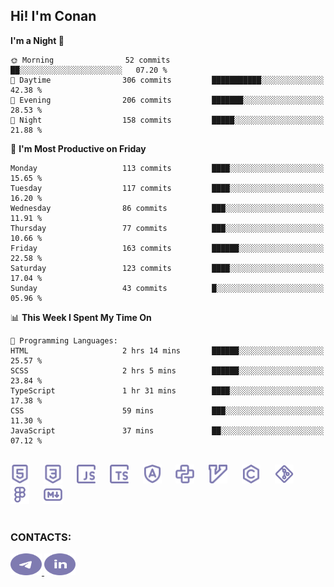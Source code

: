 ## Hi! I'm Conan

<!--START_SECTION:waka-->
**I'm a Night 🦉** 

```text
🌞 Morning                52 commits          ██░░░░░░░░░░░░░░░░░░░░░░░   07.20 % 
🌆 Daytime                306 commits         ███████████░░░░░░░░░░░░░░   42.38 % 
🌃 Evening                206 commits         ███████░░░░░░░░░░░░░░░░░░   28.53 % 
🌙 Night                  158 commits         █████░░░░░░░░░░░░░░░░░░░░   21.88 % 
```
📅 **I'm Most Productive on Friday** 

```text
Monday                   113 commits         ████░░░░░░░░░░░░░░░░░░░░░   15.65 % 
Tuesday                  117 commits         ████░░░░░░░░░░░░░░░░░░░░░   16.20 % 
Wednesday                86 commits          ███░░░░░░░░░░░░░░░░░░░░░░   11.91 % 
Thursday                 77 commits          ███░░░░░░░░░░░░░░░░░░░░░░   10.66 % 
Friday                   163 commits         ██████░░░░░░░░░░░░░░░░░░░   22.58 % 
Saturday                 123 commits         ████░░░░░░░░░░░░░░░░░░░░░   17.04 % 
Sunday                   43 commits          █░░░░░░░░░░░░░░░░░░░░░░░░   05.96 % 
```


📊 **This Week I Spent My Time On** 

```text
💬 Programming Languages: 
HTML                     2 hrs 14 mins       ██████░░░░░░░░░░░░░░░░░░░   25.57 % 
SCSS                     2 hrs 5 mins        ██████░░░░░░░░░░░░░░░░░░░   23.84 % 
TypeScript               1 hr 31 mins        ████░░░░░░░░░░░░░░░░░░░░░   17.38 % 
CSS                      59 mins             ███░░░░░░░░░░░░░░░░░░░░░░   11.30 % 
JavaScript               37 mins             ██░░░░░░░░░░░░░░░░░░░░░░░   07.12 % 
```


<!--END_SECTION:waka-->


<br>

<div align="left">
  <img src="icons/skills/html.svg" height="30" alt="html5"/>
  <img width="15"/>
  <img src="icons/skills/css.svg" height="30" alt="css"/>
    <img width="15"/>
  <img src="icons/skills/javascript.svg" height="30" alt="javascript"/>
  <img width="15"/>
  <img src="icons/skills/typescript.svg" height="30" alt="typescript"/>
  <img width="15"/>
  <img src="icons/skills/angular.svg" height="30" alt="angular"/>
  <img width="15"/>
  <img src="icons/skills/python.svg" height="30" alt="python"/>
  <img width="15"/>
  <img src="icons/skills/vim.svg" height="30" alt="vim"  />
  <img width="15"/>
  <img src="icons/skills/c.svg" height="30" alt="c"/>
  <img width="15"/>
  <img src="icons/skills/git.svg" height="30" alt="git"/>
  <img width="15"/>
  <img src="icons/skills/figma.svg" height="30" alt="figma"/>
  <img width="15"/>
  <img src="icons/skills/markdown.svg" height="30" alt="markdown"/>
</div>

<br>


### CONTACTS:

<div align="left">
  <a href="https://t.me/gkkconan">
    <img src="icons/contacts/telegram.svg" width="50" height="35" alt="telegram"/>
  </a>
  <a href="https://www.linkedin.com/in/gkkconan">
    <img src="icons/contacts/linkedin.svg" width="50" height="35" alt="linkedin"/>
  </a>
</div>
